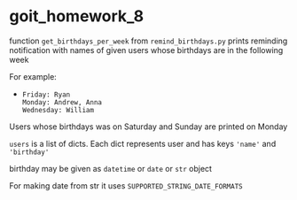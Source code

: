 # goit_homework_8

function `get_birthdays_per_week` from `remind_birthdays.py` 
prints reminding notification with names of given
users whose birthdays are in the following week

For example:
  *     Friday: Ryan
        Monday: Andrew, Anna
        Wednesday: William

Users whose birthdays was on Saturday and Sunday are printed on Monday


`users` is a list of dicts. Each dict represents user and has keys 
`'name'` and `'birthday'`
                
birthday may be given as `datetime` or `date` or `str` object
    
For making date from str it uses `SUPPORTED_STRING_DATE_FORMATS`
